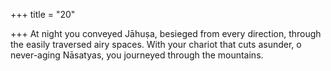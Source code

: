 +++
title = "20"

+++
 At night you conveyed Jāhuṣa, besieged from every direction, through  the easily traversed airy spaces.
With your chariot that cuts asunder, o never-aging Nāsatyas, you
journeyed through the mountains.